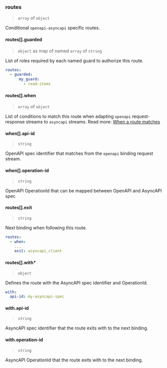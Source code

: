 ### routes

> `array` of `object`

Conditional `openapi-asyncapi` specific routes.

#### routes[].guarded

> `object` as map of named `array` of `string`

List of roles required by each named guard to authorize this route.

```yaml
routes:
  - guarded:
      my_guard:
        - read:items
```

#### routes[].when

> `array` of `object`

List of conditions to match this route when adapting `openapi` request-response streams to `asyncapi` streams.
Read more: [When a route matches](../../../../../concepts/bindings.md#when-a-route-matches)

#### when[].api-id

> `string`

OpenAPI spec identifier that matches from the `openapi` binding request stream.

#### when[].operation-id

> `string`

OpenAPI OperationId that can be mapped between OpenAPI and AsyncAPI spec

#### routes[].exit

> `string`

Next binding when following this route.

```yaml
routes:
  - when:
    ...
    exit: asyncapi_client
```

#### routes[].with\*

> `object`

Defines the route with the AsyncAPI spec identifier and OperationId.

```yaml
with:
  api-id: my-asyncapi-spec
```

#### with.api-id

> `string`

AsyncAPI spec identifier that the route exits with to the next binding.

#### with.operation-id

> `string`

AsyncAPI OperationId that the route exits with to the next binding.
